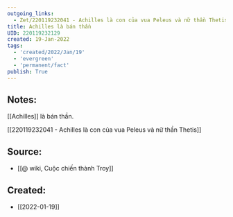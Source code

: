 ```yaml
---
outgoing_links:
  - Zet/220119232041 - Achilles là con của vua Peleus và nữ thần Thetis
title: Achilles là bán thần
UID: 220119232129
created: 19-Jan-2022
tags:
  - 'created/2022/Jan/19'
  - 'evergreen'
  - 'permanent/fact'
publish: True
---
```

## Notes:
[[Achilles]] là bán thần. 

[[220119232041 - Achilles là con của vua Peleus và nữ thần Thetis]]

## Source:
- [[@ wiki, Cuộc chiến thành Troy]]



## Created:
- [[2022-01-19]]
